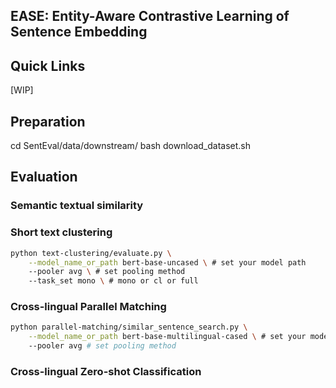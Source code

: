 ## EASE: Entity-Aware Contrastive Learning of Sentence Embedding

## Quick Links

[WIP]

  <!-- - [Overview](#overview)
  - [Getting Started](#getting-started)
  - [Model List](#model-list)
  - [Use SimCSE with Huggingface](#use-simcse-with-huggingface)
  - [Train SimCSE](#train-simcse)
    - [Requirements](#requirements)
    - [Evaluation](#evaluation)
    - [Training](#training)
  - [Bugs or Questions?](#bugs-or-questions)
  - [Citation](#citation)
  - [SimCSE Elsewhere](#simcse-elsewhere) -->

## Preparation

cd SentEval/data/downstream/
bash download_dataset.sh

## Evaluation

### Semantic textual similarity

### Short text clustering

```bash
python text-clustering/evaluate.py \
    --model_name_or_path bert-base-uncased \ # set your model path
    --pooler avg \ # set pooling method
    --task_set mono \ # mono or cl or full
```

### Cross-lingual Parallel Matching

```bash
python parallel-matching/similar_sentence_search.py \
    --model_name_or_path bert-base-multilingual-cased \ # set your model path
    --pooler avg # set pooling method
```

### Cross-lingual Zero-shot Classification
